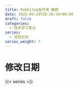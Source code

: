```yaml
---
title: Rabbitmq高可用-集群
date: 2025-04-29T20:36:34+08:00
draft: false
categories:
  - 技术学习笔记
series:
  - 消息队列
series_weight: 7
---
```

# 修改日期
{{< series >}}
